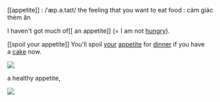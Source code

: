 
[[appetite]] :  /ˈæp.ə.taɪt/ the feeling that you want to eat food : cảm giác thèm ăn


I haven't got much of[[ an appetite]] (= I am not [hungry](https://dictionary.cambridge.org/dictionary/english/hungry "hungry")).


[[spoil your appetite]] You'll spoil [your](https://dictionary.cambridge.org/dictionary/english/your "your") [appetite](https://dictionary.cambridge.org/dictionary/english/appetite "appetite") for [dinner](https://dictionary.cambridge.org/dictionary/english/dinner "dinner") if you have a [cake](https://dictionary.cambridge.org/dictionary/english/cake "cake") now.

![](https://i.imgur.com/b5u10gA.png)


a healthy appetite,

![](https://i.imgur.com/v7AAAkl.png)
